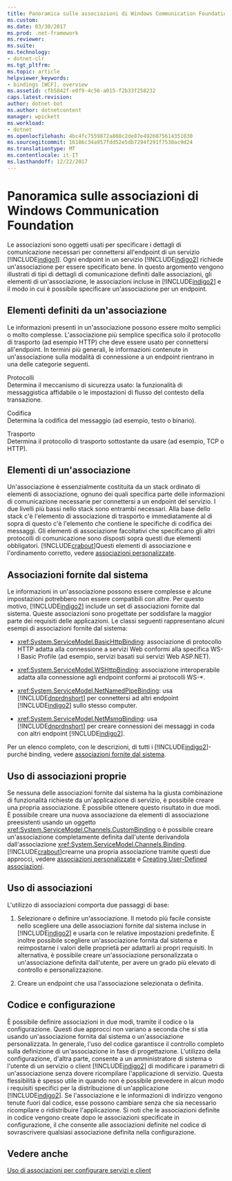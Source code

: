 ```yaml
---
title: Panoramica sulle associazioni di Windows Communication Foundation
ms.custom: 
ms.date: 03/30/2017
ms.prod: .net-framework
ms.reviewer: 
ms.suite: 
ms.technology:
- dotnet-clr
ms.tgt_pltfrm: 
ms.topic: article
helpviewer_keywords:
- bindings [WCF], overview
ms.assetid: cfb5842f-e0f9-4c56-a015-f2b33f258232
caps.latest.revision: 
author: dotnet-bot
ms.author: dotnetcontent
manager: wpickett
ms.workload:
- dotnet
ms.openlocfilehash: 4bc4fc7559872a808c2de87e4926075614351030
ms.sourcegitcommit: 16186c34a957fdd52e5db7294f291f7530ac9d24
ms.translationtype: MT
ms.contentlocale: it-IT
ms.lasthandoff: 12/22/2017
---
```

# <a name="windows-communication-foundation-bindings-overview"></a>Panoramica sulle associazioni di Windows Communication Foundation
Le associazioni sono oggetti usati per specificare i dettagli di comunicazione necessari per connettersi all'endpoint di un servizio [!INCLUDE[indigo1](../../../includes/indigo1-md.md)]. Ogni endpoint in un servizio [!INCLUDE[indigo2](../../../includes/indigo2-md.md)] richiede un'associazione per essere specificato bene. In questo argomento vengono illustrati di tipi di dettagli di comunicazione definiti dalle associazioni, gli elementi di un'associazione, le associazioni incluse in [!INCLUDE[indigo2](../../../includes/indigo2-md.md)] e il modo in cui è possibile specificare un'associazione per un endpoint.  
  
## <a name="what-a-binding-defines"></a>Elementi definiti da un'associazione  
 Le informazioni presenti in un'associazione possono essere molto semplici o molto complesse. L'associazione più semplice specifica solo il protocollo di trasporto (ad esempio HTTP) che deve essere usato per connettersi all'endpoint. In termini più generali, le informazioni contenute in un'associazione sulla modalità di connessione a un endpoint rientrano in una delle categorie seguenti.  
  
 Protocolli  
 Determina il meccanismo di sicurezza usato: la funzionalità di messaggistica affidabile o le impostazioni di flusso del contesto della transazione.  
  
 Codifica  
 Determina la codifica del messaggio (ad esempio, testo o binario).  
  
 Trasporto  
 Determina il protocollo di trasporto sottostante da usare (ad esempio, TCP o HTTP).  
  
## <a name="the-elements-of-a-binding"></a>Elementi di un'associazione  
 Un'associazione è essenzialmente costituita da un stack ordinato di elementi di associazione, ognuno dei quali specifica parte delle informazioni di comunicazione necessarie per connettersi a un endpoint del servizio. I due livelli più bassi nello stack sono entrambi necessari. Alla base dello stack c'è l'elemento di associazione di trasporto e immediatamente al di sopra di questo c'è l'elemento che contiene le specifiche di codifica dei messaggi. Gli elementi di associazione facoltativi che specificano gli altri protocolli di comunicazione sono disposti sopra questi due elementi obbligatori. [!INCLUDE[crabout](../../../includes/crabout-md.md)]Questi elementi di associazione e l'ordinamento corretto, vedere [associazioni personalizzate](../../../docs/framework/wcf/extending/custom-bindings.md).  
  
## <a name="system-provided-bindings"></a>Associazioni fornite dal sistema  
 Le informazioni in un'associazione possono essere complesse e alcune impostazioni potrebbero non essere compatibili con altre. Per questo motivo, [!INCLUDE[indigo2](../../../includes/indigo2-md.md)] include un set di associazioni fornite dal sistema. Queste associazioni sono progettate per soddisfare la maggior parte dei requisiti delle applicazioni. Le classi seguenti rappresentano alcuni esempi di associazioni fornite dal sistema:  
  
-   <xref:System.ServiceModel.BasicHttpBinding>: associazione di protocollo HTTP adatta alla connessione a servizi Web conformi alla specifica WS-I Basic Profile (ad esempio, servizi basati sui servizi Web ASP.NET).  
  
-   <xref:System.ServiceModel.WSHttpBinding>: associazione interoperabile adatta alla connessione agli endpoint conformi ai protocolli WS-*.  
  
-   <xref:System.ServiceModel.NetNamedPipeBinding>: usa [!INCLUDE[dnprdnshort](../../../includes/dnprdnshort-md.md)] per connettersi ad altri endpoint [!INCLUDE[indigo2](../../../includes/indigo2-md.md)] sullo stesso computer.  
  
-   <xref:System.ServiceModel.NetMsmqBinding>: usa [!INCLUDE[dnprdnshort](../../../includes/dnprdnshort-md.md)] per creare connessioni dei messaggi in coda con altri endpoint [!INCLUDE[indigo2](../../../includes/indigo2-md.md)].  
  
 Per un elenco completo, con le descrizioni, di tutti i [!INCLUDE[indigo2](../../../includes/indigo2-md.md)]-purché binding, vedere [associazioni fornite dal sistema](../../../docs/framework/wcf/system-provided-bindings.md).  
  
## <a name="using-your-own-bindings"></a>Uso di associazioni proprie  
 Se nessuna delle associazioni fornite dal sistema ha la giusta combinazione di funzionalità richieste da un'applicazione di servizio, è possibile creare una propria associazione. È possibile ottenere questo risultato in due modi. È possibile creare una nuova associazione da elementi di associazione preesistenti usando un oggetto <xref:System.ServiceModel.Channels.CustomBinding> o è possibile creare un'associazione completamente definita dall'utente derivandola dall'associazione <xref:System.ServiceModel.Channels.Binding>. [!INCLUDE[crabout](../../../includes/crabout-md.md)]crearne una propria associazione tramite questi due approcci, vedere [associazioni personalizzate](../../../docs/framework/wcf/extending/custom-bindings.md) e [Creating User-Defined associazioni](../../../docs/framework/wcf/extending/creating-user-defined-bindings.md).  
  
## <a name="using-bindings"></a>Uso di associazioni  
 L'utilizzo di associazioni comporta due passaggi di base:  
  
1.  Selezionare o definire un'associazione. Il metodo più facile consiste nello scegliere una delle associazioni fornite dal sistema incluse in [!INCLUDE[indigo2](../../../includes/indigo2-md.md)] e usarla con le relative impostazioni predefinite. È inoltre possibile scegliere un'associazione fornita dal sistema e reimpostarne i valori delle proprietà per adattarli ai propri requisiti. In alternativa, è possibile creare un'associazione personalizzata o un'associazione definita dall'utente, per avere un grado più elevato di controllo e personalizzazione.  
  
2.  Creare un endpoint che usa l'associazione selezionata o definita.  
  
## <a name="code-and-configuration"></a>Codice e configurazione  
 È possibile definire associazioni in due modi, tramite il codice o la configurazione. Questi due approcci non variano a seconda che si stia usando un'associazione fornita dal sistema o un'associazione personalizzata. In generale, l'uso del codice garantisce il controllo completo sulla definizione di un'associazione in fase di progettazione. L'utilizzo della configurazione, d'altra parte, consente a un amministratore di sistema o l'utente di un servizio o client [!INCLUDE[indigo2](../../../includes/indigo2-md.md)] di modificare i parametri di un'associazione senza dovere ricompilare l'applicazione di servizio. Questa flessibilità è spesso utile in quando non è possibile prevedere in alcun modo i requisiti specifici per la distribuzione di un'applicazione [!INCLUDE[indigo2](../../../includes/indigo2-md.md)]. Se l'associazione e le informazioni di indirizzo vengono tenute fuori dal codice, esse possono cambiare senza che sia necessario ricompilare o ridistribuire l'applicazione. Si noti che le associazioni definite in codice vengono create dopo le associazioni specificate in configurazione, il che consente alle associazioni definite nel codice di sovrascrivere qualsiasi associazione definita nella configurazione.  
  
## <a name="see-also"></a>Vedere anche  
 [Uso di associazioni per configurare servizi e client](../../../docs/framework/wcf/using-bindings-to-configure-services-and-clients.md)
